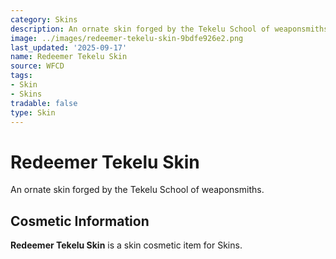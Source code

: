 ```yaml
---
category: Skins
description: An ornate skin forged by the Tekelu School of weaponsmiths.
image: ../images/redeemer-tekelu-skin-9bdfe926e2.png
last_updated: '2025-09-17'
name: Redeemer Tekelu Skin
source: WFCD
tags:
- Skin
- Skins
tradable: false
type: Skin
---
```


# Redeemer Tekelu Skin

An ornate skin forged by the Tekelu School of weaponsmiths.

## Cosmetic Information

**Redeemer Tekelu Skin** is a skin cosmetic item for Skins.

